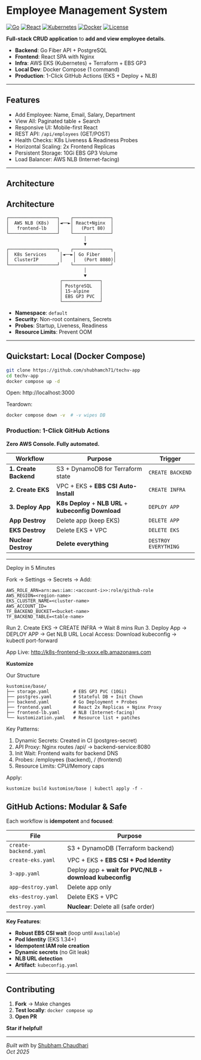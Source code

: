 

# Employee Management System

[![Go](https://img.shields.io/badge/Go-1.19-blue?logo=go&logoColor=white)](https://golang.org)
[![React](https://img.shields.io/badge/React-18-green?logo=react&logoColor=white)](https://reactjs.org)
[![Kubernetes](https://img.shields.io/badge/Kubernetes-EKS%201.34-purple?logo=kubernetes&logoColor=white)](https://aws.amazon.com/eks/)
[![Docker](https://img.shields.io/badge/Docker-Compose-blue?logo=docker&logoColor=white)](https://docker.com)
[![License](https://img.shields.io/badge/License-MIT-yellow)](LICENSE)

**Full-stack CRUD application** to **add and view employee details**.

- **Backend**: Go Fiber API + PostgreSQL
- **Frontend**: React SPA with Nginx
- **Infra**: AWS EKS (Kubernetes) + Terraform + EBS GP3
- **Local Dev**: Docker Compose (1 command)
- **Production**: 1-Click GitHub Actions (EKS + Deploy + NLB)

---

## Features
- Add Employee: Name, Email, Salary, Department
- View All: Paginated table + Search
- Responsive UI: Mobile-first React
- REST API: `/api/employees` (GET/POST)
- Health Checks: K8s Liveness & Readiness Probes
- Horizontal Scaling: 2x Frontend Replicas
- Persistent Storage: 10Gi EBS GP3 Volume
- Load Balancer: AWS NLB (Internet-facing)

---

## Architecture

## Architecture

```ascii
┌──────────────────┐    ┌──────────────┐
│  AWS NLB (K8s)   │◄──►│ React+Nginx  │
│   frontend-lb    │    │   (Port 80)  │
└──────────────────┘    └──────────────┘
                             │
                             ▼
┌──────────────────┐    ┌──────────────┐
│  K8s Services     │◄──►│ Go Fiber     │
│  ClusterIP        │    │   (Port 8080)│
└──────────────────┘    └──────────────┘
                             │
                             ▼
                    ┌──────────────┐
                    │ PostgreSQL   │
                    │ 15-alpine    │
                    │ EBS GP3 PVC  │
                    └──────────────┘
```


- **Namespace**: `default`
- **Security**: Non-root containers, Secrets
- **Probes**: Startup, Liveness, Readiness
- **Resource Limits**: Prevent OOM

---

## Quickstart: Local (Docker Compose)
```bash
git clone https://github.com/shubhamch71/techv-app
cd techv-app
docker compose up -d
```

Open: http://localhost:3000

Teardown:
```bash
docker compose down -v  # -v wipes DB
```

### Production: 1-Click GitHub Actions

**Zero AWS Console. Fully automated.**

| Workflow | Purpose | Trigger |
|----------|--------|---------|
| **1. Create Backend** | S3 + DynamoDB for Terraform state | `CREATE BACKEND` |
| **2. Create EKS** | VPC + EKS + **EBS CSI Auto-Install** | `CREATE INFRA` |
| **3. Deploy App** | **K8s Deploy** + **NLB URL** + **kubeconfig Download** | `DEPLOY APP` |
| **App Destroy** | Delete app (keep EKS) | `DELETE APP` |
| **EKS Destroy** | Delete EKS + VPC | `DELETE EKS` |
| **Nuclear Destroy** | **Delete everything** | `DESTROY EVERYTHING` | 
- --


Deploy in 5 Minutes

Fork → Settings → Secrets → Add:
```
AWS_ROLE_ARN=arn:aws:iam::<account-i>>:role/github-role
AWS_REGION=<region-name>
EKS_CLUSTER_NAME=<cluster-name>
AWS_ACCOUNT_ID=
TF_BACKEND_BUCKET=<bucket-name>
TF_BACKEND_TABLE=<table-name>
```
Run 2. Create EKS → CREATE INFRA → Wait 8 mins
Run 3. Deploy App → DEPLOY APP → Get NLB URL
Local Access: Download kubeconfig → kubectl port-forward

App Live: http://k8s-frontend-lb-xxxx.elb.amazonaws.com

**Kustomize**

Our Structure
```
kustomise/base/
├── storage.yaml         # EBS GP3 PVC (10Gi)
├── postgres.yaml        # Stateful DB + Init Chown
├── backend.yaml         # Go Deployment + Probes
├── frontend.yaml        # React 2x Replicas + Nginx Proxy
├── frontend-lb.yaml     # NLB (Internet-facing)
└── kustomization.yaml   # Resource list + patches
```

Key Patterns:

1) Dynamic Secrets: Created in CI (postgres-secret)
2) API Proxy: Nginx routes /api/ → backend-service:8080
3) Init Wait: Frontend waits for backend DNS
4) Probes: /employees (backend), / (frontend)
5) Resource Limits: CPU/Memory caps

Apply:
```
kustomize build kustomise/base | kubectl apply -f -
```

## GitHub Actions: Modular & Safe

Each workflow is **idempotent** and **focused**:

| File | Purpose |
|------|---------|
| `create-backend.yaml` | S3 + DynamoDB (Terraform backend) |
| `create-eks.yaml` | VPC + EKS + **EBS CSI + Pod Identity** |
| `3-app.yaml` | Deploy app + **wait for PVC/NLB** + **download kubeconfig** |
| `app-destroy.yaml` | Delete app only |
| `eks-destroy.yaml` | Delete EKS + VPC |
| `destroy.yaml` | **Nuclear**: Delete all (safe order) |

**Key Features**:
- **Robust EBS CSI wait** (loop until `Available`)
- **Pod Identity** (EKS 1.34+)
- **Idempotent IAM role creation**
- **Dynamic secrets** (no Git leak)
- **NLB URL detection**
- **Artifact**: `kubeconfig.yaml`



<!-- ## Roadmap

- [ ] **ALB + HTTPS** with ACM & custom domain
- [ ] **ArgoCD** for GitOps CD
- [ ] **Monitoring**: Prometheus + Grafana
- [ ] **CI Tests**: Go + React
- [ ] **JWT Auth**
- [ ] **Helm Chart** (optional) -->

---

## Contributing

1. **Fork** → Make changes
2. **Test locally**: `docker compose up`
3. **Open PR**

**Star if helpful!**

---

*Built with* by [Shubham Chaudhari](https://github.com/shubhamch71)  
*Oct 2025*
